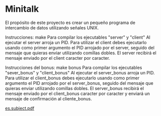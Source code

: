 # Minitalk
El propósito de este proyecto es crear un pequeño programa de intercambio de
datos utilizando señales UNIX.

Instrucciones:
make
Para compilar los ejecutables "server" y "client"
Al ejecutar el server arroja un PID.
Para utilizar el client debes ejecutarlo usando como primer argumento el PID arrojado por el server, seguido del mensaje que quieras enviar utilizando comillas dobles.
El server recibirá el mensaje enviado por el client caracter por caracter.


Instrucciones del bonus:
make bonus
Para compilar los ejecutables "sever_bonus" y "client_bonus"
Al ejecutar el server_bonus arroja un PID.
Para utilizar el client_bonus debes ejecutarlo usando como primer argumento el PID arrojado por el server_bonus, seguido del mensaje que quieras enviar utilizando comillas dobles.
El server_bonus recibirá el mensaje enviado por el client_bonus caracter por caracter y enviará un mensaje de confirmación al cliente_bonus.


[es.subject.pdf](https://github.com/mugi-chab/minitalk/files/9626207/es.subject.pdf)
